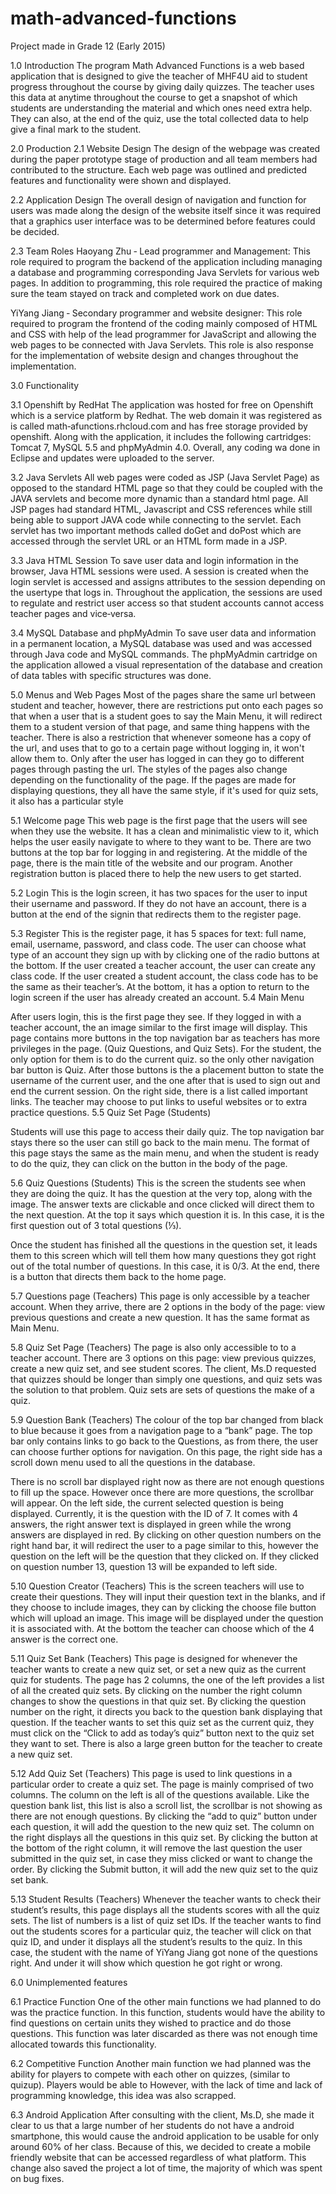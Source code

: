 # math-advanced-functions
Project made in Grade 12 (Early 2015)

1.0 Introduction
The program Math Advanced Functions is a web based application that is designed to give the teacher
of MHF4U aid to student progress throughout the course by giving daily quizzes. The
teacher uses this data at anytime throughout the course to get a snapshot of which
students are understanding the material and which ones need extra help. They can
also, at the end of the quiz, use the total collected data to help give a final mark to
the student.

2.0 Production
2.1 Website Design
The design of the webpage was created during the paper prototype stage of
production and all team members had contributed to the structure. Each web page
was outlined and predicted features and functionality were shown and displayed.

2.2 Application Design
The overall design of navigation and function for users was made along the design of
the website itself since it was required that a graphics user interface was to be
determined before features could be decided.

2.3 Team Roles
Haoyang Zhu ‐ Lead programmer and Management​: This role required to program the
backend of the application including managing a database and programming
corresponding Java Servlets for various web pages. In addition to programming, this
role required the practice of making sure the team stayed on track and completed
work on due dates.

YiYang Jiang ‐ Secondary programmer and website designer​: This role required to
program the frontend of the coding mainly composed of HTML and CSS with help of
the lead programmer for JavaScript and allowing the web pages to be connected with
Java Servlets. This role is also response for the implementation of website design and
changes throughout the implementation.

3.0 Functionality

3.1 Openshift by RedHat
The application was hosted for free on Openshift which is a service platform by
Redhat. The web domain it was registered as is called math‐afunctions.rhcloud.com
and has free storage provided by openshift. Along with the application, it includes the
following cartridges: Tomcat 7, MySQL 5.5 and phpMyAdmin 4.0. Overall, any coding
wa done in Eclipse and updates were uploaded to the server.

3.2 Java Servlets
All web pages were coded as JSP (Java Servlet Page) as opposed to the standard HTML
page so that they could be coupled with the JAVA servlets and become more dynamic
than a standard html page. All JSP pages had standard HTML, Javascript and CSS
references while still being able to support JAVA code while connecting to the
servlet. Each servlet has two important methods called doGet and doPost which are
accessed through the servlet URL or an HTML form made in a JSP.

3.3 Java HTML Session
To save user data and login information in the browser, Java HTML sessions were
used. A session is created when the login servlet is accessed and assigns attributes to
the session depending on the usertype that logs in. Throughout the application, the
sessions are used to regulate and restrict user access so that student accounts cannot
access teacher pages and vice‐versa.

3.4 MySQL Database and phpMyAdmin
To save user data and information in a permanent location, a MySQL database was
used and was accessed through Java code and MySQL commands. The phpMyAdmin
cartridge on the application allowed a visual representation of the database and
creation of data tables with specific structures was done.

5.0 Menus and Web Pages
Most of the pages share the same url between student and teacher, however, there
are restrictions put onto each pages so that when a user that is a student goes to say
the Main Menu, it will redirect them to a student version of that page, and same thing
happens with the teacher. There is also a restriction that whenever someone has a
copy of the url, and uses that to go to a certain page without logging in, it won't allow
them to. Only after the user has logged in can they go to different pages through
pasting the url. The styles of the pages also change depending on the functionality of
the page. If the pages are made for displaying questions, they all have the same style,
if it's used for quiz sets, it also has a particular style

5.1 Welcome page
This web page is the first page that the users will see when they use the website. It
has a clean and minimalistic view to it, which helps the user easily navigate to where
to they want to be. There are two buttons at the top bar for logging in and
registering. At the middle of the page, there is the main title of the website and our
program. Another registration button is placed there to help the new users to get
started.

5.2 Login
This is the login screen, it has two spaces for the user to input their username and
password. If they do not have an account, there is a button at the end of the signin
that redirects them to the register page.

5.3 Register
This is the register page, it has 5 spaces for text: full name, email, username,
password, and class code. The user can choose what type of an account they sign up
with by clicking one of the radio buttons at the bottom. If the user created a teacher
account, the user can create any class code. If the user created a student account,
the class code has to be the same as their teacher’s. At the bottom, it has a option to
return to the login screen if the user has already created an account.
5.4 Main Menu

After users login, this is the first page they see. If they logged in with a teacher
account, the an image similar to the first image will display. This page contains more
buttons in the top navigation bar as teachers has more privileges in the page. (Quiz
Questions, and Quiz Sets). For the student, the only option for them is to do the
current quiz. so the only other navigation bar button is Quiz. After those buttons is
the a placement button to state the username of the current user, and the one after
that is used to sign out and end the current session. On the right side, there is a list
called important links. The teacher may choose to put links to useful websites or to
extra practice questions.
5.5 Quiz Set Page (Students)

Students will use this page to access their daily quiz. The top navigation bar stays
there so the user can still go back to the main menu. The format of this page stays
the same as the main menu, and when the student is ready to do the quiz, they can
click on the button in the body of the page.

5.6 Quiz Questions (Students)
This is the screen the students see when they are doing the quiz. It has the question
at the very top, along with the image. The answer texts are clickable and once
clicked will direct them to the next question. At the top it says which question it is. In
this case, it is the first question out of 3 total questions (⅓).

Once the student has finished all the questions in the question set, it leads them to
this screen which will tell them how many questions they got right out of the total
number of questions. In this case, it is 0/3. At the end, there is a button that directs
them back to the home page.

5.7 Questions page (Teachers)
This page is only accessible by a teacher account. When they arrive, there are 2
options in the body of the page: view previous questions and create a new question. It
has the same format as Main Menu.

5.8 Quiz Set Page (Teachers)
The page is also only accessible to to a teacher account. There are 3 options on this
page: view previous quizzes, create a new quiz set, and see student scores. The
client, Ms.D requested that quizzes should be longer than simply one questions, and
quiz sets was the solution to that problem. Quiz sets are sets of questions the make of
a quiz.

5.9 Question Bank (Teachers)
The colour of the top bar changed from black to blue because it goes from a
navigation page to a “bank” page. The top bar only contains links to go back to the
Questions, as from there, the user can choose further options for navigation. On this
page, the right side has a scroll down menu used to all the questions in the database.

There is no scroll bar displayed right now as there are not enough questions to fill up
the space. However once there are more questions, the scrollbar will appear. On the
left side, the current selected question is being displayed. Currently, it is the
question with the ID of 7. It comes with 4 answers, the right answer text is displayed
in green while the wrong answers are displayed in red. By clicking on other question
numbers on the right hand bar, it will redirect the user to a page similar to this,
however the question on the left will be the question that they clicked on. If they
clicked on question number 13, question 13 will be expanded to left side.

5.10 Question Creator (Teachers)
This is the screen teachers will use to create their questions. They will input their
question text in the blanks, and if they choose to include images, they can by clicking
the choose file button which will upload an image. This image will be displayed under
the question it is associated with. At the bottom the teacher can choose which of the
4 answer is the correct one.

5.11 Quiz Set Bank (Teachers)
This page is designed for whenever the teacher wants to create a new quiz set, or set
a new quiz as the current quiz for students. The page has 2 columns, the one of the
left provides a list of all the created quiz sets. By clicking on the number the right
column changes to show the questions in that quiz set. By clicking the question
number on the right, it directs you back to the question bank displaying that question.
If the teacher wants to set this quiz set as the current quiz, they must click on the
“Click to add as today’s quiz” button next to the quiz set they want to set. There is
also a large green button for the teacher to create a new quiz set.

5.12 Add Quiz Set (Teachers)
This page is used to link questions in a particular order to create a quiz set. The page
is mainly comprised of two columns. The column on the left is all of the questions
available. Like the question bank list, this list is also a scroll list, the scrollbar is not
showing as there are not enough questions. By clicking the “add to quiz” button under
each question, it will add the question to the new quiz set. The column on the right
displays all the questions in this quiz set. By clicking the button at the bottom of the
right column, it will remove the last question the user submitted in the quiz set, in
case they miss clicked or want to change the order. By clicking the Submit button, it
will add the new quiz set to the quiz set bank.

5.13 Student Results (Teachers)
Whenever the teacher wants to check their student’s results, this page displays all
the students scores with all the quiz sets. The list of numbers is a list of quiz set IDs.
If the teacher wants to find out the students scores for a particular quiz, the teacher
will click on that quiz ID, and under it displays all the student’s results to the quiz. In
this case, the student with the name of YiYang Jiang got none of the questions right.
And under it will show which question he got right or wrong.

6.0 Unimplemented features

6.1 Practice Function
One of the other main functions we had planned to do was the practice function. In
this function, students would have the ability to find questions on certain units they
wished to practice and do those questions. This function was later discarded as there
was not enough time allocated towards this functionality.

6.2 Competitive Function
Another main function we had planned was the ability for players to compete with
each other on quizzes, (similar to quizup). Players would be able to
However, with the lack of time and lack of programming knowledge, this idea was
also scrapped.

6.3 Android Application
After consulting with the client, Ms.D, she made it clear to us that a large number of
her students do not have a android smartphone, this would cause the android
application to be usable for only around 60% of her class. Because of this, we decided
to create a mobile friendly website that can be accessed regardless of what platform.
This change also saved the project a lot of time, the majority of which was spent on
bug fixes.
